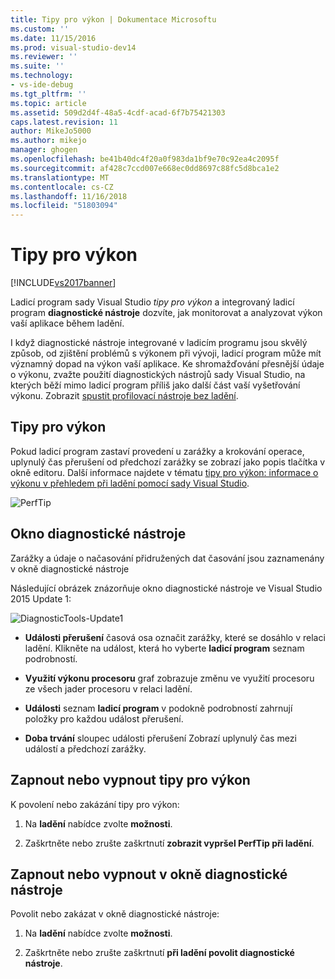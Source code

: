 ```yaml
---
title: Tipy pro výkon | Dokumentace Microsoftu
ms.custom: ''
ms.date: 11/15/2016
ms.prod: visual-studio-dev14
ms.reviewer: ''
ms.suite: ''
ms.technology:
- vs-ide-debug
ms.tgt_pltfrm: ''
ms.topic: article
ms.assetid: 509d2d4f-48a5-4cdf-acad-6f7b75421303
caps.latest.revision: 11
author: MikeJo5000
ms.author: mikejo
manager: ghogen
ms.openlocfilehash: be41b40dc4f20a0f983da1bf9e70c92ea4c2095f
ms.sourcegitcommit: af428c7ccd007e668ec0dd8697c88fc5d8bca1e2
ms.translationtype: MT
ms.contentlocale: cs-CZ
ms.lasthandoff: 11/16/2018
ms.locfileid: "51803094"
---
```

# <a name="perftips"></a>Tipy pro výkon
[!INCLUDE[vs2017banner](../includes/vs2017banner.md)]

Ladicí program sady Visual Studio *tipy pro výkon* a integrovaný ladicí program **diagnostické nástroje** dozvíte, jak monitorovat a analyzovat výkon vaší aplikace během ladění.  
  
 I když diagnostické nástroje integrované v ladicím programu jsou skvělý způsob, od zjištění problémů s výkonem při vývoji, ladicí program může mít významný dopad na výkon vaší aplikace. Ke shromažďování přesnější údaje o výkonu, zvažte použití diagnostických nástrojů sady Visual Studio, na kterých běží mimo ladicí program příliš jako další část vaší vyšetřování výkonu. Zobrazit [spustit profilovací nástroje bez ladění](http://msdn.microsoft.com/library/e97ce1a4-62d6-4b8e-a2f7-61576437ff01).  
  
## <a name="perftips"></a>Tipy pro výkon  
 Pokud ladicí program zastaví provedení u zarážky a krokování operace, uplynulý čas přerušení od předchozí zarážky se zobrazí jako popis tlačítka v okně editoru. Další informace najdete v tématu [tipy pro výkon: informace o výkonu v přehledem při ladění pomocí sady Visual Studio](http://blogs.msdn.com/b/visualstudioalm/archive/2014/08/18/perftips-performance-information-at-a-glance-while-debugging-with-visual-studio.aspx).  
  
 ![PerfTip](../profiling/media/dbgdiag-perf-perftip.png "DBGDIAG_PERF_PerfTip")  
  
## <a name="diagnostics-tools-window"></a>Okno diagnostické nástroje  
 Zarážky a údaje o načasování přidružených dat časování jsou zaznamenány v okně diagnostické nástroje  
  
 Následující obrázek znázorňuje okno diagnostické nástroje ve Visual Studio 2015 Update 1:  
  
 ![DiagnosticTools&#45;Update1](../profiling/media/diagnostictools-update1.png "DiagnosticTools-Update1")  
  
-   **Události přerušení** časová osa označit zarážky, které se dosáhlo v relaci ladění. Klikněte na událost, která ho vyberte **ladicí program** seznam podrobností.  
  
-   **Využití výkonu procesoru** graf zobrazuje změnu ve využití procesoru ze všech jader procesoru v relaci ladění.  
  
-   **Události** seznam **ladicí program** v podokně podrobností zahrnují položky pro každou událost přerušení.  
  
-   **Doba trvání** sloupec události přerušení Zobrazí uplynulý čas mezi událostí a předchozí zarážky.  
  
## <a name="turn-perftips-on-or-off"></a>Zapnout nebo vypnout tipy pro výkon  
 K povolení nebo zakázání tipy pro výkon:  
  
1.  Na **ladění** nabídce zvolte **možnosti**.  
  
2.  Zaškrtněte nebo zrušte zaškrtnutí **zobrazit vypršel PerfTip při ladění**.  
  
## <a name="turn-the-diagnostic-tools-window-on-or-off"></a>Zapnout nebo vypnout v okně diagnostické nástroje  
 Povolit nebo zakázat v okně diagnostické nástroje:  
  
1.  Na **ladění** nabídce zvolte **možnosti**.  
  
2.  Zaškrtněte nebo zrušte zaškrtnutí **při ladění povolit diagnostické nástroje**.



